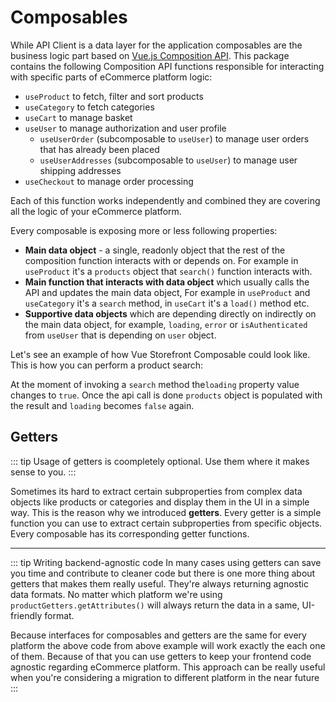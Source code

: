 
# Composables

While API Client is a data layer for the application composables are the business logic part based on [Vue.js Composition API](https://vue-composition-api-rfc.netlify.com/). This package contains the following Composition API functions responsible for interacting with specific parts of eCommerce platform logic:
- `useProduct` to fetch, filter and sort products
- `useCategory` to fetch categories
- `useCart` to manage basket
- `useUser` to manage authorization and user profile
   - `useUserOrder` (subcomposable to `useUser`) to manage user orders that has already been placed
   - `useUserAddresses` (subcomposable to `useUser`) to manage user shipping addresses
- `useCheckout` to manage order processing

Each of this function works independently and combined they are covering all the logic of your eCommerce platform.

Every composable is exposing more or less following properties:
- **Main data object** - a single, readonly object that the rest of the composition function interacts with or depends on. For example in `useProduct` it's a `products` object that `search()` function interacts with.
- **Main function that interacts with data object** which usually calls the API and updates the main data object, For example in `useProduct` and `useCategory` it's a `search` method, in `useCart` it's a `load()` method etc.
- **Supportive data objects** which are depending directly on indirectly on the main data object, for example, `loading`, `error` or `isAuthenticated` from `useUser` that is depending on `user` object.

Let's see an example of how Vue Storefront Composable could look like. This is how you can perform a product search:

<Content slot-key="example-product-search" />

At the moment of invoking a `search` method the`loading` property value changes to `true`. Once the api call is done `products` object is populated with the result and `loading` becomes `false` again.

## Getters
::: tip
Usage of getters is coompletely optional. Use them where it makes sense to you.
:::

Sometimes its hard to extract certain subproperties from complex data objects like products or categories and display them in the UI in a simple way. This is the reason why we introduced **getters**. Every getter is a simple function you can use to extract certain subproperties from specific objects. Every composable has its corresponding getter functions.

<Content slot-key="example-product-search-getters" />

___

::: tip Writing backend-agnostic code
In many cases using getters can save you time and contribute to cleaner code but there is one more thing about getters that makes them really useful. They're always returning agnostic data formats. No matter which platform we're using `productGetters.getAttributes()` will always return the data in a same, UI-friendly format.

Because interfaces for composables and getters are the same for every platform the above code from above example will work exactly the each one of them. Because of that you can use getters to keep your frontend code agnostic regarding eCommerce platform. This approach can be really useful when you're considering a migration to different platform in the near future
:::

<Content slot-key="example-product-search-custom-query" />


